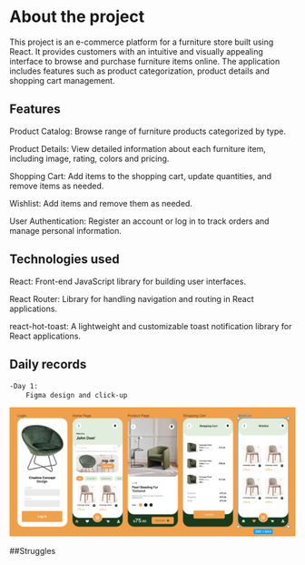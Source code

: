 # About the project

This project is an e-commerce platform for a furniture store built using React. It provides customers with an intuitive and visually appealing interface to browse and purchase furniture items online. The application includes features such as product categorization, product details and shopping cart management.

## Features

Product Catalog: Browse  range of furniture products categorized by type.

Product Details: View detailed information about each furniture item, including image, rating, colors and pricing.

Shopping Cart: Add items to the shopping cart, update quantities, and remove items as needed.

Wishlist: Add items and remove them as needed.

User Authentication: Register an account or log in to track orders and manage personal information.

## Technologies used
React: Front-end JavaScript library for building user interfaces.

React Router: Library for handling navigation and routing in React applications.

react-hot-toast: A lightweight and customizable toast notification library for React applications. 

## Daily records
    -Day 1:
        Figma design and click-up

<img src="./public/figma-design.png"/>

##Struggles

